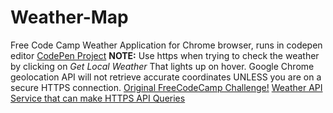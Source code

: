 # Weather-Map
Free Code Camp Weather Application for Chrome browser, runs in codepen editor
<a href="https://www.reg.uci.edu/access/student/studylist/?seg=U">CodePen Project</a>
<strong>NOTE:</strong> Use https when trying to check the weather by clicking on <em> Get Local Weather</em> That lights up on hover.
Google Chrome geolocation API will not retrieve accurate coordinates UNLESS you are on a secure HTTPS connection.
<a href="https://www.freecodecamp.com/challenges/show-the-local-weather">Original FreeCodeCamp Challenge!</a>
<a href="http://www.apixu.com/doc/">Weather API Service that can make HTTPS API Queries</a>
